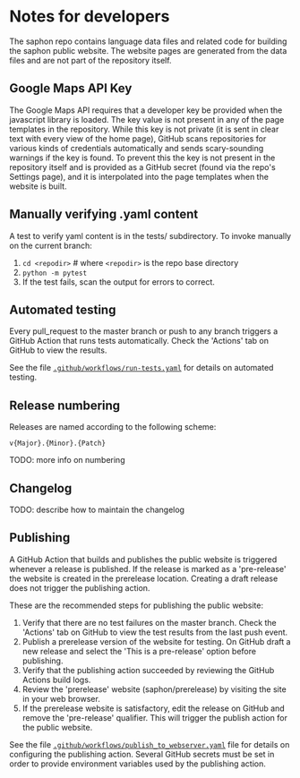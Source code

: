 # Notes for developers

The saphon repo contains language data files and related code for building
the saphon public website. The website pages are generated from the data files
and are not part of the repository itself.

## Google Maps API Key

The Google Maps API requires that a developer key be provided when the
javascript library is loaded. The key value is not present in any of the page
templates in the repository. While this key is not private (it is sent in
clear text with every view of the home page), GitHub scans repositories for
various kinds of credentials automatically and sends scary-sounding warnings
if the key is found. To prevent this the key is not present in the repository
itself and is provided as a GitHub secret (found via the repo's Settings page),
and it is interpolated into the page templates when the website is built.

## Manually verifying .yaml content

A test to verify yaml content is in the tests/ subdirectory. To invoke
manually on the current branch:

1. `cd <repodir>`    # where `<repodir>` is the repo base directory
1. `python -m pytest`
1. If the test fails, scan the output for errors to correct.

## Automated testing

Every pull\_request to the master branch or push to any branch triggers a
GitHub Action that runs tests automatically. Check the 'Actions' tab on
GitHub to view the results.

See the file [`.github/workflows/run-tests.yaml`](../.github/workflows/run-tests.yaml)
for details on automated testing.

## Release numbering

Releases are named according to the following scheme:

`v{Major}.{Minor}.{Patch}`

TODO: more info on numbering

## Changelog

TODO: describe how to maintain the changelog

## Publishing

A GitHub Action that builds and publishes the public website is
triggered whenever a release is published. If the release is marked as a
'pre-release' the website is created in the prerelease location. Creating a
draft release does not trigger the publishing action.

These are the recommended steps for publishing the public website:

1. Verify that there are no test failures on the master branch. Check the
'Actions' tab on GitHub to view the test results from the last push event.
1. Publish a prerelease version of the website for testing. On
GitHub draft a new release and select the 'This is a pre-release' option
before publishing.
1. Verify that the publishing action succeeded by reviewing the GitHub
Actions build logs.
1. Review the 'prerelease' website (saphon/prerelease) by visiting the site
in your web browser.
1. If the prerelease website is satisfactory, edit the release on GitHub
and remove the 'pre-release' qualifier. This will trigger the publish
action for the public website.

See the file [`.github/workflows/publish_to_webserver.yaml`](../.github/workflows/publish_to_webserver.yaml)
file for details on configuring the publishing action. Several GitHub
secrets must be set in order to provide environment variables used by the
publishing action.
